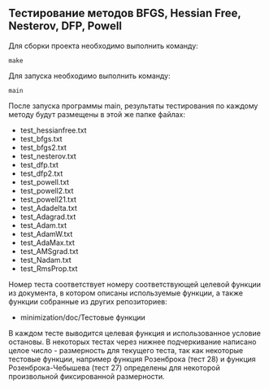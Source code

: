 ## Тестирование методов BFGS, Hessian Free, Nesterov, DFP, Powell

Для сборки проекта необходимо выполнить команду:

    make
    
Для запуска необходимо выполнить команду:

    main

После запуска программы main, результаты тестирования по каждому методу будут размещены в этой же папке файлах:
* test_hessianfree.txt
* test_bfgs.txt
* test_bfgs2.txt
* test_nesterov.txt
* test_dfp.txt
* test_dfp2.txt
* test_powell.txt
* test_powell2.txt
* test_powell21.txt
* test_Adadelta.txt
* test_Adagrad.txt
* test_Adam.txt
* test_AdamW.txt
* test_AdaMax.txt
* test_AMSgrad.txt
* test_Nadam.txt
* test_RmsProp.txt

Номер теста соответствует номеру соответствующей целевой функции из документа, в котором описаны используемые функции, а также функции собранные из других репозиториев:
* minimization/doc/Тестовые функции

В каждом тесте выводится целевая функция и использованное условие остановы. В некоторых тестах через нижнее подчеркивание написано целое число - размерность для текущего теста, так как некоторые тестовые функции, например функция Розенброка (тест 28) и функция Розенброка-Чебышева (тест 27) определены для некоторой произвольной фиксированной размерности.
